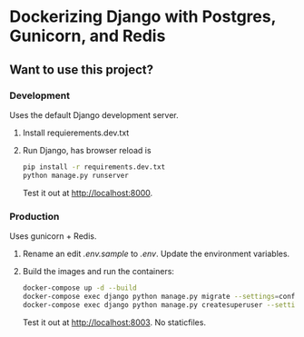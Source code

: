 # Dockerizing Django with Postgres, Gunicorn, and Redis

## Want to use this project?

### Development

Uses the default Django development server.

1. Install requierements.dev.txt
2. Run Django, has browser reload is  

    ```sh
    pip install -r requirements.dev.txt
    python manage.py runserver
    ```

    Test it out at [http://localhost:8000](http://localhost:8000).

### Production

Uses gunicorn + Redis.

1. Rename an edit *.env.sample* to *.env*. Update the environment variables.
2. Build the images and run the containers:

    ```sh
    docker-compose up -d --build
    docker-compose exec django python manage.py migrate --settings=config.prod
    docker-compose exec django python manage.py createsuperuser --settings=config.prod
    ```

    Test it out at [http://localhost:8003](http://localhost:8003). No staticfiles.
